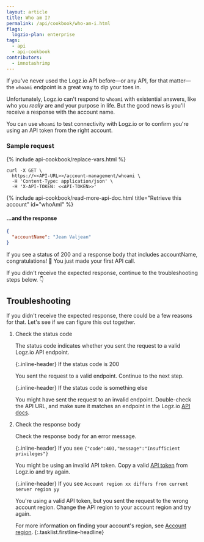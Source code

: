 ```yaml
---
layout: article
title: Who am I?
permalink: /api/cookbook/who-am-i.html
flags:
  logzio-plan: enterprise
tags:
  - api
  - api-cookbook
contributors:
  - imnotashrimp
---
```


If you've never used the Logz.io API before—or any API, for that matter—the `whoami` endpoint is a great way to dip your toes in.

Unfortunately, Logz.io can't respond to `whoami` with existential answers, like who you _really_ are and your purpose in life.
But the good news is you'll receive a response with the account name.

You can use `whoami` to test connectivity with Logz.io or to confirm you're using an API token from the right account.

### Sample request

{% include api-cookbook/replace-vars.html %}

```shell
curl -X GET \
  https://<<API-URL>>/account-management/whoami \
  -H 'Content-Type: application/json' \
  -H 'X-API-TOKEN: <<API-TOKEN>>'
```

{% include api-cookbook/read-more-api-doc.html title="Retrieve this account" id="whoAmI" %}

#### ...and the response

```json
{
  "accountName": "Jean Valjean"
}
```

If you see a status of 200 and a response body that includes accountName, congratulations! 🎉
You just made your first API call.

If you didn't receive the expected response, continue to the troubleshooting steps below. 👇

## Troubleshooting

If you didn't receive the expected response, there could be a few reasons for that.
Let's see if we can figure this out together.

1.  Check the status code

    The status code indicates whether you sent the request to a valid Logz.io API endpoint.

    {:.inline-header}
    If the status code is 200

    You sent the request to a valid endpoint.
    Continue to the next step.

    {:.inline-header}
    If the status code is something else

    You might have sent the request to an invalid endpoint.
    Double-check the API URL, and make sure it matches an endpoint in the Logz.io [API docs]({{site.baseurl}}/api/).

2.  Check the response body

    Check the response body for an error message.

    {:.inline-header}
    If you see `{"code":403,"message":"Insufficient privileges"}`

    You might be using an invalid API token.
    Copy a valid [API token](https://app.logz.io/#/dashboard/settings/api-tokens) from Logz.io and try again.

    {:.inline-header}
    If you see `Account region xx differs from current server region yy`

    You're using a valid API token, but you sent the request to the wrong account region.
    Change the API region to your account region and try again.

    For more information on finding your account's region, see [Account region]({{site.baseurl}}/user-guide/accounts/account-region.html).
{:.tasklist.firstline-headline}
